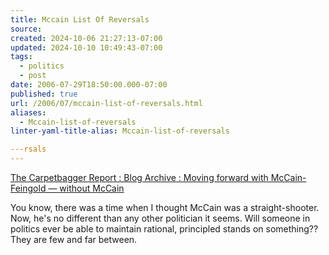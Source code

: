 ```yaml
---
title: Mccain List Of Reversals
source: 
created: 2024-10-06 21:27:13-07:00
updated: 2024-10-10 10:49:43-07:00
tags:
  - politics
  - post
date: 2006-07-29T18:50:00.000-07:00
published: true
url: /2006/07/mccain-list-of-reversals.html
aliases:
  - Mccain-list-of-reversals
linter-yaml-title-alias: Mccain-list-of-reversals

---rsals
---
```



[The Carpetbagger Report : Blog Archive : Moving forward with McCain-Feingold — without McCain](http://www.thecarpetbaggerreport.com/archives/8066.html "The Carpetbagger Report : Blog Archive : Moving forward with McCain-Feingold — without McCain")  
  
You know, there was a time when I thought McCain was a straight-shooter. Now, he's no different than any other politician it seems. Will someone in politics ever be able to maintain rational, principled stands on something?? They are few and far between.